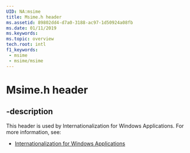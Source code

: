 ```yaml
---
UID: NA:msime
title: Msime.h header
ms.assetid: 89802dd4-d7a0-3188-ac97-1d50924a08fb
ms.date: 01/11/2019
ms.keywords: 
ms.topic: overview
tech.root: intl
f1_keywords:
 - msime
 - msime/msime
---
```


# Msime.h header


## -description

This header is used by Internationalization for Windows Applications. For more information, see:

- [Internationalization for Windows Applications](../_intl/index.md)

